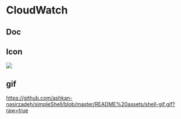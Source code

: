 # CloudWatch

## Doc

## Icon
[<img src="https://i.imgur.com/ubByLIQ.png">](https://i.imgur.com/ubByLIQ.png)

## gif
https://github.com/ashkan-nasirzadeh/simpleShell/blob/master/README%20assets/shell-gif.gif?raw=true


